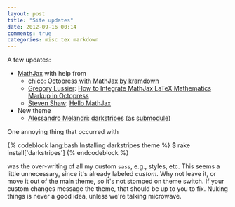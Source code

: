 ```yaml
---
layout: post
title: "Site updates"
date: 2012-09-16 00:14
comments: true
categories: misc tex markdown
---
```


A few updates:

- [MathJax][L0] with help from
  - [chico][L1]: [Octopress with MathJax by kramdown][L2]
  - [Gregory Lussier][L3]: 
      [How to Integrate MathJax LaTeX Mathematics Markup in Octopress][L4]
  - [Steven Shaw][L5]: [Hello MathJax][L6]
- New theme
  - [Alessandro Melandri][L7]: [darkstripes][L8] (as [submodule][L9])

One annoying thing that occurred with

{% codeblock lang:bash Installing darkstripes theme %}
$ rake install['darkstripes']
{% endcodeblock %}

was the over-writing of all my custom `sass`, e.g., styles, etc.  This
seems a little unnecessary, since it's already labeled *custom*.  Why not
leave it, or move it out of the main theme, so it's not stomped on theme
switch.  If your custom changes message the theme, that should be up to
you to fix.  Nuking things is never a good idea, unless we're talking
microwave.

[L0]: http://www.mathjax.org/
[L1]: http://oblita.com/blog/
[L2]: http://oblita.com/blog/2012/07/06/octopress-with-mathjax-by-kramdown/
[L3]: http://greglus.com/
[L4]: http://greglus.com/blog/2011/11/29/integrate-MathJax-LaTeX-and-MathML-Markup-in-Octopress/
[L5]: http://steshaw.org/
[L6]: http://steshaw.org/blog/2012/02/09/hello-mathjax/
[L7]: http://melandri.net/
[L8]: https://github.com/amelandri/darkstripes
[L9]: http://git-scm.com/book/en/Git-Tools-Submodules
